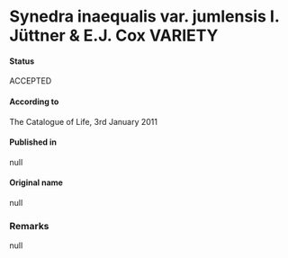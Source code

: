 Synedra inaequalis var. jumlensis I. Jüttner & E.J. Cox VARIETY
=======

#### Status
ACCEPTED

#### According to
The Catalogue of Life, 3rd January 2011

#### Published in
null

#### Original name
null

### Remarks
null